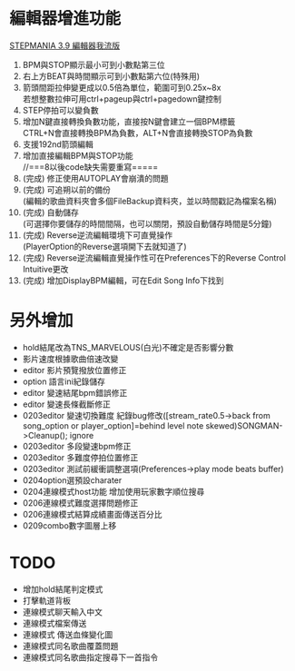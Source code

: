 # 編輯器增進功能
[STEPMANIA 3.9 編輯器我流版](https://forum.gamer.com.tw/C.php?bsn=16862&snA=1184)  
1. BPM與STOP顯示最小可到小數點第三位  
2. 右上方BEAT與時間顯示可到小數點第六位(特殊用)  
3. 箭頭間距拉伸變更成以0.5倍為單位，範圍可到0.25x~8x  
   若想整數拉伸可用ctrl+pageup與ctrl+pagedown鍵控制  
4. STEP停拍可以變負數  
5. 增加N鍵直接轉換負數功能，直接按N鍵會建立一個BPM標籤  
   CTRL+N會直接轉換BPM為負數，ALT+N會直接轉換STOP為負數  
6. 支援192nd箭頭編輯  
7. 增加直接編輯BPM與STOP功能  
//===8以後code缺失需要重寫=====  
8. (完成) 修正使用AUTOPLAY會崩潰的問題  
9. (完成) 可追朔以前的備份  
   (編輯的歌曲資料夾會多個FileBackup資料夾，並以時間戳記為檔案名稱)  
10. (完成) 自動儲存  
    (可選擇你要儲存的時間間隔，也可以關閉，預設自動儲存時間是5分鐘)  
11. (完成) Reverse逆流編輯環境下可直覺操作  
    (PlayerOption的Reverse選項開下去就知道了)  
12. (完成) Reverse逆流編輯直覺操作性可在Preferences下的Reverse Control Intuitive更改  
13. (完成) 增加DisplayBPM編輯，可在Edit Song Info下找到

# 另外增加  
+ hold結尾改為TNS_MARVELOUS(白光)不確定是否影響分數
+ 影片速度根據歌曲倍速改變
+ editor 影片預覽撥放位置修正
+ option 語言ini紀錄儲存
+ editor 變速結尾bpm錯誤修正
+ editor 變速長條截斷修正
+ 0203editor 變速切換難度 紀錄bug修改([stream_rate0.5->back from song_option or player_option]=behind level note skewed)SONGMAN->Cleanup(); ignore
+ 0203editor 多段變速bpm修正
+ 0203editor 多難度停拍位置修正
+ 0203editor 測試前緩衝調整選項(Preferences->play mode beats buffer)
+ 0204option選預設charater
+ 0204連線模式host功能 增加使用玩家數字順位搜尋
+ 0206連線模式難度選擇問題修正 
+ 0206連線模式結算成績畫面傳送百分比
+ 0209combo數字圖層上移

# TODO
+ 增加hold結尾判定模式
+ 打擊軌道背板
+ 連線模式聊天輸入中文
+ 連線模式檔案傳送
+ 連線模式 傳送血條變化圖
+ 連線模式同名歌曲覆蓋問題
+ 連線模式同名歌曲指定搜尋下一首指令
